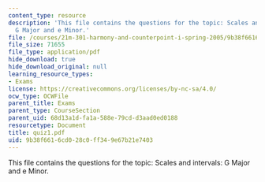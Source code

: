 ```yaml
---
content_type: resource
description: 'This file contains the questions for the topic: Scales and intervals:
  G Major and e Minor.'
file: /courses/21m-301-harmony-and-counterpoint-i-spring-2005/9b38f6616cd028c0ff349e67b21e7403_quiz1.pdf
file_size: 71655
file_type: application/pdf
hide_download: true
hide_download_original: null
learning_resource_types:
- Exams
license: https://creativecommons.org/licenses/by-nc-sa/4.0/
ocw_type: OCWFile
parent_title: Exams
parent_type: CourseSection
parent_uid: 68d13a1d-fa1a-588e-79cd-d3aad0ed0188
resourcetype: Document
title: quiz1.pdf
uid: 9b38f661-6cd0-28c0-ff34-9e67b21e7403
---
```

This file contains the questions for the topic: Scales and intervals: G Major and e Minor.